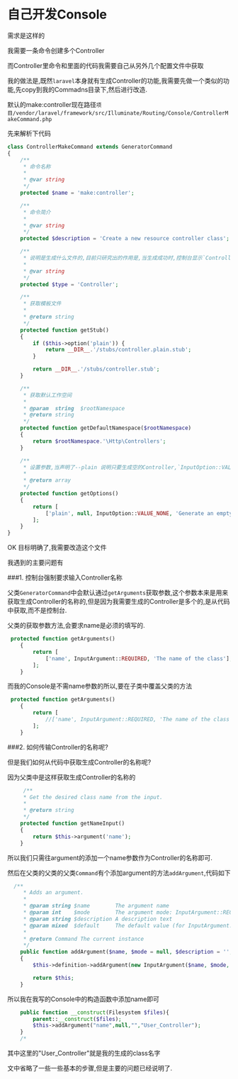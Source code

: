 # 自己开发Console

需求是这样的

我需要一条命令创建多个Controller

而Controller里命令和里面的代码我需要自己从另外几个配置文件中获取

我的做法是,既然`laravel`本身就有生成Controller的功能,我需要先做一个类似的功能,先copy到我的Commadns目录下,然后进行改造.

默认的make:controller现在路径`项目/vendor/laravel/framework/src/Illuminate/Routing/Console/ControllerMakeCommand.php`

先来解析下代码

```php
class ControllerMakeCommand extends GeneratorCommand
{
    /**
     * 命令名称
     *
     * @var string
     */
    protected $name = 'make:controller';

    /**
     * 命令简介
     *
     * @var string
     */
    protected $description = 'Create a new resource controller class';

    /**
     * 说明是生成什么文件的,目前只研究出的作用是,当生成成功时,控制台显示`Controller created successfully`的作用
     *
     * @var string
     */
    protected $type = 'Controller';

    /**
     * 获取模板文件
     *
     * @return string
     */
    protected function getStub()
    {
        if ($this->option('plain')) {
            return __DIR__.'/stubs/controller.plain.stub';
        }

        return __DIR__.'/stubs/controller.stub';
    }

    /**
     * 获取默认工作空间
     *
     * @param  string  $rootNamespace
     * @return string
     */
    protected function getDefaultNamespace($rootNamespace)
    {
        return $rootNamespace.'\Http\Controllers';
    }

    /**
     * 设置参数,当声明了--plain 说明只要生成空的Controller,`InputOption::VALUE_NONE`代表这个参数可有可无.
     *
     * @return array
     */
    protected function getOptions()
    {
        return [
            ['plain', null, InputOption::VALUE_NONE, 'Generate an empty controller class.'],
        ];
    }
}

```
OK 目标明确了,我需要改造这个文件

我遇到的主要问题有

###1. 控制台强制要求输入Controller名称

父类`GeneratorCommand`中会默认通过`getArguments`获取参数,这个参数本来是用来获取生成Controller的名称的,但是因为我需要生成的Controller是多个的,是从代码中获取,而不是控制台.

父类的获取参数方法,会要求name是必须的填写的.
```php
 protected function getArguments()
    {
        return [
            ['name', InputArgument::REQUIRED, 'The name of the class'],
        ];
    }
```

而我的Console是不需name参数的所以,要在子类中覆盖父类的方法

```php
 protected function getArguments()
    {
        return [
            //['name', InputArgument::REQUIRED, 'The name of the class'],
        ];
    }
```

###2. 如何传输Controller的名称呢?

但是我们如何从代码中获取生成Controller的名称呢?

因为父类中是这样获取生成Controller的名称的

```php
     /**
     * Get the desired class name from the input.
     *
     * @return string
     */
    protected function getNameInput()
    {
        return $this->argument('name');
    }
```

所以我们只需往argument的添加一个name参数作为Controller的名称即可.

然后在父类的父类的父类`Command`有个添加argument的方法`addArgument`,代码如下

```php
  /**
     * Adds an argument.
     *
     * @param string $name        The argument name
     * @param int    $mode        The argument mode: InputArgument::REQUIRED or InputArgument::OPTIONAL
     * @param string $description A description text
     * @param mixed  $default     The default value (for InputArgument::OPTIONAL mode only)
     *
     * @return Command The current instance
     */
    public function addArgument($name, $mode = null, $description = '', $default = null)
    {
        $this->definition->addArgument(new InputArgument($name, $mode, $description, $default));

        return $this;
    }
```

所以我在我写的Console中的构造函数中添加name即可

```php
    public function __construct(Filesystem $files){
        parent::__construct($files);
        $this->addArgument("name",null,"","User_Controller");
    }
    /*
```

其中这里的"User_Controller"就是我的生成的class名字

文中省略了一些一些基本的步骤,但是主要的问题已经说明了.